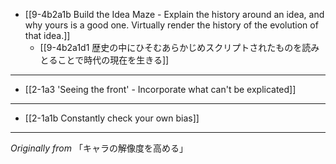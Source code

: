 - [[9-4b2a1b Build the Idea Maze - Explain the history around an idea, and why yours is a good one. Virtually render the history of the evolution of that idea.]]
  - [[9-4b2a1d1 歴史の中にひそむあらかじめスクリプトされたものを読みとることで時代の現在を生きる]]
---
- [[2-1a3 'Seeing the front' - Incorporate what can't be explicated]]
---
- [[2-1a1b Constantly check your own bias]]
---
*Originally from* 「キャラの解像度を高める」
